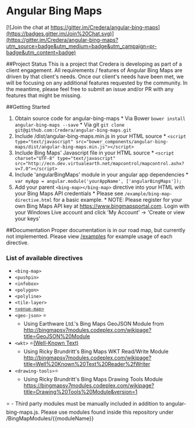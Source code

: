 # Angular Bing Maps
[![Join the chat at https://gitter.im/Credera/angular-bing-maps](https://badges.gitter.im/Join%20Chat.svg)](https://gitter.im/Credera/angular-bing-maps?utm_source=badge&utm_medium=badge&utm_campaign=pr-badge&utm_content=badge)

##Project Status
This is a project that Credera is developing as part of a client engagement. All requirements / features of Angular Bing Maps are driven by that client's needs. Once our client's needs have been met, we will be focusing on any additional features requested by the community. In the meantime, please feel free to submit an issue and/or PR with any features that might be missing.

##Getting Started
  1. Obtain source code for angular-bing-maps
    * Via Bower `bower install angular-bing-maps --save`
    * Via git `git clone git@github.com:Credera/angular-bing-maps.git`
  2. Include /dist/angular-bing-maps.min.js in your HTML source
    * `<script type="text/javascript" src="bower_components/angular-bing-maps/dist/angular-bing-maps.min.js"></script>`
  3. Include Bing Maps' Javascript file in your HTML source
    * `<script charset="UTF-8" type="text/javascript" src="http://ecn.dev.virtualearth.net/mapcontrol/mapcontrol.ashx?v=7.0"></script>`
  4. Include 'angularBingMaps' module in your angular app dependencies
    * `var myApp = angular.module('yourAppName', ['angularBingMaps']);`
  5. Add your parent `<bing-map></bing-map>` directive into your HTML with your Bing Maps API credentials
    * Please see `/example/bing-map-directive.html` for a basic example. 
    * NOTE: Please register for your own Bing Maps API key at https://www.bingmapsportal.com. Login with your Windows Live account and click 'My Account' -> 'Create or view your keys'

##Documentation
Proper documentation is in our road map, but currently not implemented. Please view [/examples](https://github.com/Credera/angular-bing-maps/blob/master/example) for example usage of each directive.

### List of available directives
  * `<bing-map>`
  * `<pushpin>`
  * `<infobox>`
  * `<polygon>`
  * `<polyline>`
  * `<tile-layer>`
  * [`<venue-map>`](example/bing-venue-map-directive.html)
  * `<geo-json>` :star:
    * Using Earthware Ltd.'s Bing Maps GeoJSON Module from http://bingmapsv7modules.codeplex.com/wikipage?title=GeoJSON%20Module
  * `<wkt>` :star:[(Well-Known Text)](http://en.wikipedia.org/wiki/Well-known_text)
    * Using Ricky Brundritt's Bing Maps WKT Read/Write Module http://bingmapsv7modules.codeplex.com/wikipage?title=Well%20Known%20Text%20Reader%2fWriter
  * `<drawing-tools>`:star:
    * Using Ricky Brundritt's Bing Maps Drawing Tools Module https://bingmapsv7modules.codeplex.com/wikipage?title=Drawing%20Tools%20Module&version=1

:star: - Third party modules must be manually included in addition to angular-bing-maps.js. Please use modules found inside this repository under /BingMapModules/{{moduleName}}
